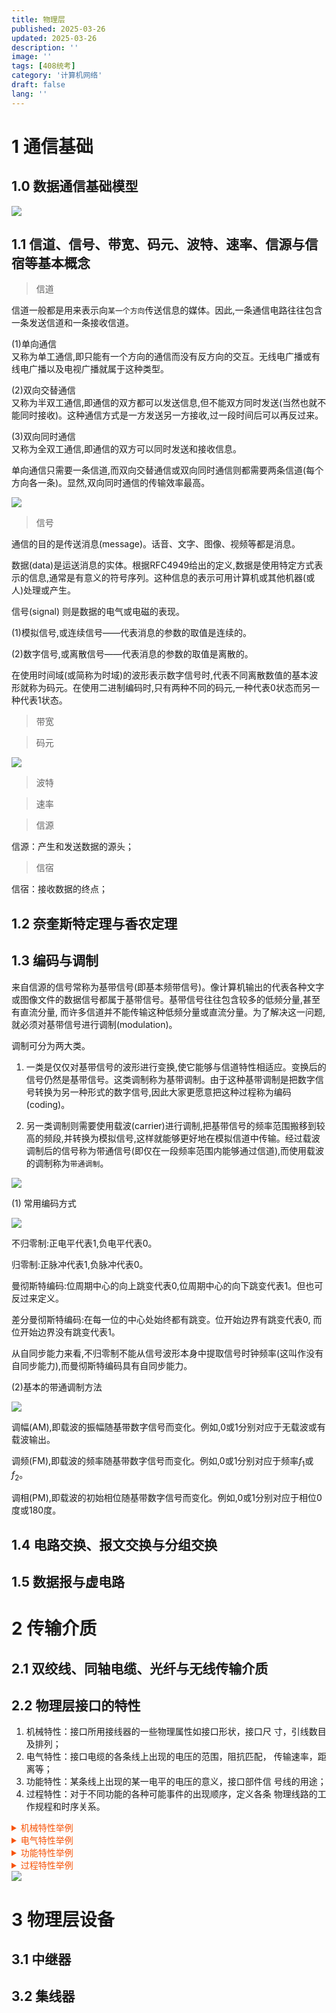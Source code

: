 ```yaml
---
title: 物理层
published: 2025-03-26
updated: 2025-03-26
description: ''
image: ''
tags: [408统考]
category: '计算机网络'
draft: false 
lang: ''
---
```


# 1 通信基础

## 1.0 数据通信基础模型

<img src="https://raw.githubusercontent.com/MRchenyuheng/Blog_Pic_Bed/main/NET/20250406163425190.png"/>

## 1.1 信道、信号、带宽、码元、波特、速率、信源与信宿等基本概念

> 信道

信道一般都是用来表示向`某一个方向`传送信息的媒体。因此,一条通信电路往往包含一条发送信道和一条接收信道。

(1)单向通信   
又称为单工通信,即只能有一个方向的通信而没有反方向的交互。无线电广播或有线电广播以及电视广播就属于这种类型。

(2)双向交替通信   
又称为半双工通信,即通信的双方都可以发送信息,但不能双方同时发送(当然也就不能同时接收)。这种通信方式是一方发送另一方接收,过一段时间后可以再反过来。

(3)双向同时通信   
又称为全双工通信,即通信的双方可以同时发送和接收信息。

单向通信只需要一条信道,而双向交替通信或双向同时通信则都需要两条信道(每个方向各一条)。显然,双向同时通信的传输效率最高。

<img src="https://raw.githubusercontent.com/MRchenyuheng/Blog_Pic_Bed/main/NET/20250406163643433.png"/>

> 信号

通信的目的是传送消息(message)。话音、文字、图像、视频等都是消息。

数据(data)是运送消息的实体。根据RFC4949给出的定义,数据是使用特定方式表示的信息,通常是有意义的符号序列。这种信息的表示可用计算机或其他机器(或人)处理或产生。

信号(signal) 则是数据的电气或电磁的表现。

(1)模拟信号,或连续信号——代表消息的参数的取值是连续的。

(2)数字信号,或离散信号——代表消息的参数的取值是离散的。

在使用时间域(或简称为时域)的波形表示数字信号时,代表不同离散数值的基本波形就称为码元。在使用二进制编码时,只有两种不同的码元,一种代表0状态而另一种代表1状态。



> 带宽

> 码元

<img src="https://raw.githubusercontent.com/MRchenyuheng/Blog_Pic_Bed/main/NET/20250406164413087.png"/>

> 波特

> 速率

> 信源

信源：产⽣和发送数据的源头；

> 信宿

信宿：接收数据的终点；
 
## 1.2 奈奎斯特定理与香农定理

## 1.3 编码与调制

来自信源的信号常称为基带信号(即基本频带信号)。像计算机输出的代表各种文字或图像文件的数据信号都属于基带信号。基带信号往往包含较多的低频分量,甚至有直流分量, 而许多信道并不能传输这种低频分量或直流分量。为了解决这一问题,就必须对基带信号进行调制(modulation)。

调制可分为两大类。

1. 一类是仅仅对基带信号的波形进行变换,使它能够与信道特性相适应。变换后的信号仍然是基带信号。这类调制称为基带调制。由于这种基带调制是把数字信号转换为另一种形式的数字信号,因此大家更愿意把这种过程称为编码(coding)。

2. 另一类调制则需要使用载波(carrier)进行调制,把基带信号的频率范围搬移到较高的频段,并转换为模拟信号,这样就能够更好地在模拟信道中传输。经过载波调制后的信号称为带通信号(即仅在一段频率范围内能够通过信道),而使用载波的调制称为`带通调制`。

<img src="https://raw.githubusercontent.com/MRchenyuheng/Blog_Pic_Bed/main/NET/20250406161751536.png"/>

(1) 常用编码方式

<img src="https://raw.githubusercontent.com/MRchenyuheng/Blog_Pic_Bed/main/NET/20250406231236786.png"/>

不归零制:正电平代表1,负电平代表0。

归零制:正脉冲代表1,负脉冲代表0。

曼彻斯特编码:位周期中心的向上跳变代表0,位周期中心的向下跳变代表1。但也可反过来定义。

差分曼彻斯特编码:在每一位的中心处始终都有跳变。位开始边界有跳变代表0, 而位开始边界没有跳变代表1。

从自同步能力来看,不归零制不能从信号波形本身中提取信号时钟频率(这叫作没有自同步能力),而曼彻斯特编码具有自同步能力。

(2)基本的带通调制方法

<img src="https://raw.githubusercontent.com/MRchenyuheng/Blog_Pic_Bed/main/NET/20250406231320613.png"/>

调幅(AM),即载波的振幅随基带数字信号而变化。例如,0或1分别对应于无载波或有载波输出。

调频(FM),即载波的频率随基带数字信号而变化。例如,0或1分别对应于频率$f_1$或$f_2$。

调相(PM),即载波的初始相位随基带数字信号而变化。例如,0或1分别对应于相位0度或180度。

## 1.4 电路交换、报文交换与分组交换

## 1.5 数据报与虚电路

# 2 传输介质

## 2.1 双绞线、同轴电缆、光纤与无线传输介质

## 2.2 物理层接口的特性

1. 机械特性：接⼝所⽤接线器的⼀些物理属性如接⼝形状，接⼝尺
⼨，引线数⽬及排列；
2. 电⽓特性：接⼝电缆的各条线上出现的电压的范围，阻抗匹配，
传输速率，距离等；
3. 功能特性：某条线上出现的某⼀电平的电压的意义，接⼝部件信
号线的⽤途；
4. 过程特性：对于不同功能的各种可能事件的出现顺序，定义各条
物理线路的⼯作规程和时序关系。

<details style="color: darkred;">
  <summary style="cursor: pointer; color:rgb(247, 82, 6);"> 机械特性举例 </summary>
  <div style="padding: 10px; border: 1px solid #ccc; margin-top: 5px;">
  <img src="https://raw.githubusercontent.com/MRchenyuheng/Blog_Pic_Bed/main/NET/20250407120828573.png"/>
  </div>
</details>

<details style="color: darkred;">
  <summary style="cursor: pointer; color:rgb(247, 82, 6);"> 电气特性举例 </summary>
  <div style="padding: 10px; border: 1px solid #ccc; margin-top: 5px;">
   <img src="https://raw.githubusercontent.com/MRchenyuheng/Blog_Pic_Bed/main/NET/20250407121152590.png"/>
  </div>
</details>

<details style="color: darkred;">
  <summary style="cursor: pointer; color:rgb(247, 82, 6);"> 功能特性举例 </summary>
  <div style="padding: 10px; border: 1px solid #ccc; margin-top: 5px;">
  <img src="https://raw.githubusercontent.com/MRchenyuheng/Blog_Pic_Bed/main/NET/20250407121214574.png"/>
  </div>
</details>

<details style="color: darkred;">
  <summary style="cursor: pointer; color:rgb(247, 82, 6);"> 过程特性举例 </summary>
  <div style="padding: 10px; border: 1px solid #ccc; margin-top: 5px;">
  </div>
</details>


<img src="https://raw.githubusercontent.com/MRchenyuheng/Blog_Pic_Bed/main/NET/20250407120553380.png"/>



# 3 物理层设备

## 3.1 中继器

## 3.2 集线器
